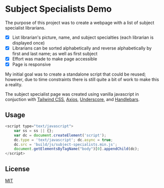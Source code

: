 # Subject Specialists Demo

The purpose of this project was to create a webpage with a list of subject specialist librarians. 

- [x] List librarian's picture, name, and subject specialties (each librarian is displayed once)
- [x] Librarians can be sorted alphabetically and reverse alphabetically by first and last name; as well as first subject
- [x] Effort was made to make page accessible 
- [x] Page is responsive 

My initial goal was to create a standalone script that could be reused; however, due to time constraints there is still quite a bit of work to make this a reality.

The subject specialist page was created using vanilla javascript in conjuction with [Tailwind CSS](https://tailwindcss.com/), [Axios](https://www.npmjs.com/package/axios), [Underscore](https://underscorejs.org/), and [Handlebars](https://handlebarsjs.com/).



## Usage

```javascript
<script type="text/javascript">
    var ss = ss || {};
    var dc = document.createElement('script');
    dc.type = 'text/javascript'; dc.async = true;
    dc.src = 'build/js/subject-specialists.min.js';
    document.getElementsByTagName("body")[0].appendChild(dc);
</script>
```

## License
[MIT](https://choosealicense.com/licenses/mit/)
